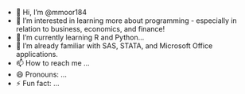 - 👋 Hi, I’m @mmoor184
- 👀 I’m interested in learning more about programming - especially in relation to business, economics, and finance!
- 🌱 I’m currently learning R and Python...
- 💞️ I’m already familiar with SAS, STATA, and Microsoft Office applications.
- 📫 How to reach me ... 
- 😄 Pronouns: ...
- ⚡ Fun fact: ...

<!---
mmoor184/mmoor184 is a ✨ special ✨ repository because its `README.md` (this file) appears on your GitHub profile.
You can click the Preview link to take a look at your changes.
--->
